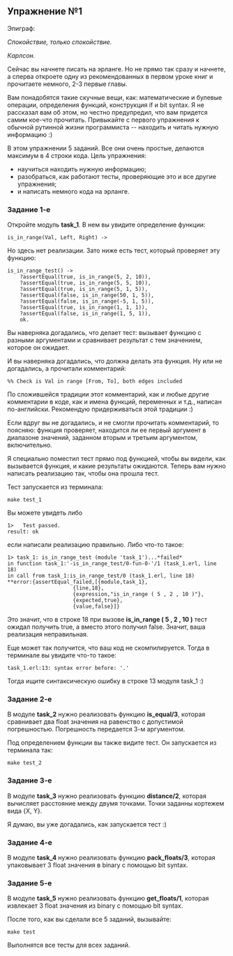 ## Упражнение №1

Эпиграф:

*Спокойствие, только спокойствие.*

*Карлсон.*

Сейчас вы начнете писать на эрланге. Но не прямо так сразу и начнете,
а сперва откроете одну из рекомендованных в первом уроке книг и
прочитаете немного, 2-3 первые главы.

Вам понадобятся такие скучные вещи, как: математические и булевые
операции, определения функций, конструкция if и bit syntax.  Я не
рассказал вам об этом, но честно предупредил, что вам придется самим
кое-что прочитать. Привыкайте с первого упражнения к обычной рутинной
жизни программиста -- находить и читать нужную информацию :)

В этом упражнении 5 заданий. Все они очень простые, делаются максимум
в 4 строки кода.  Цель упражнения:

 - научиться находить нужную информацию;
 - разобраться, как работают тесты, проверяющие это и все другие упражнения;
 - и написать немного кода на эрланге.


### Задание 1-е

Откройте модуль **task_1**. В нем вы увидите определение функции:

```
is_in_range(Val, Left, Right) ->
```

Но здесь нет реализации. Зато ниже есть тест, который проверяет эту функцию:

```
is_in_range_test() ->
    ?assertEqual(true, is_in_range(5, 2, 10)),
    ?assertEqual(true, is_in_range(5, 5, 10)),
    ?assertEqual(true, is_in_range(5, 1, 5)),
    ?assertEqual(false, is_in_range(50, 1, 5)),
    ?assertEqual(false, is_in_range(-5, 1, 5)),
    ?assertEqual(true, is_in_range(1, 1, 1)),
    ?assertEqual(false, is_in_range(1, 5, 1)),
    ok.
```

Вы наверняка догадались, что делает тест: вызывает функцию с разными
аргументами и сравнивает результат с тем значением, которое он ожидает.

И вы наверняка догадались, что должна делать эта функция.
Ну или не догадались, а прочитали комментарий:

```
%% Check is Val in range [From, To], both edges included
```

По сложившейся традиции этот комментарий, как и любые другие
комментарии в коде, как и имена функций, переменных и т.д., написан
по-английски. Рекомендую придерживаться этой традиции :)

Если вдруг вы не догадались, и не смогли прочитать комментарий, то
поясняю: функция проверяет, находится ли ее первый аргумент в
диапазоне значений, заданном вторым и третьим аргументом,
включительно.

Я специально поместил тест прямо под функцией, чтобы вы видели,
как вызывается функция, и какие результаты ожидаются. Теперь вам
нужно написать реализацию так, чтобы она прошла тест.

Тест запускается из терминала:

```
make test_1
```

Вы можете увидеть либо

```
1>   Test passed.
result: ok
```

если написали реализацию правильно. Либо что-то такое:

```
1> task_1: is_in_range_test (module 'task_1')...*failed*
in function task_1:'-is_in_range_test/0-fun-0-'/1 (task_1.erl, line 18)
in call from task_1:is_in_range_test/0 (task_1.erl, line 18)
**error:{assertEqual_failed,[{module,task_1},
                     {line,18},
                     {expression,"is_in_range ( 5 , 2 , 10 )"},
                     {expected,true},
                     {value,false}]}
```

Это значит, что в строке 18 при вызове **is_in_range ( 5 , 2 , 10 )**
тест ожидал получить true, а вместо этого получил false.
Значит, ваша реализация неправильная.

Еще может так получится, что ваш код не скомпилируется. Тогда в терминале
вы увидите что-то такое:

```
task_1.erl:13: syntax error before: '.'
```

Тогда ищите синтаксическую ошибку в строке 13 модуля task_1 :)


### Задание 2-е

В модуле **task_2** нужно реализовать функцию **is_equal/3**, которая
сравнивает два float значения на равенство с допустимой
погрешностью. Погрешность передается 3-м аргументом.

Под определением функции вы также видите тест.
Он запускается из терминала так:

```
make test_2
```


### Задание 3-е

В модуле **task_3** нужно реализовать функцию **distance/2**,
которая вычисляет расстояние между двумя точками.
Точки заданны кортежем вида {X, Y}.

Я думаю, вы уже догадались, как запускается тест :)


### Задание 4-е

В модуле **task_4** нужно реализовать функцию **pack_floats/3**,
которая упаковывает 3 float значения в binary с помощью bit syntax.


### Задание 5-е

В модуле **task_5** нужно реализовать функцию **get_floats/1**,
которая извлекает 3 float значения из binary с помощью bit syntax.


После того, как вы сделали все 5 заданий, вызывайте:
```
make test
```
Выполнятся все тесты для всех заданий.
